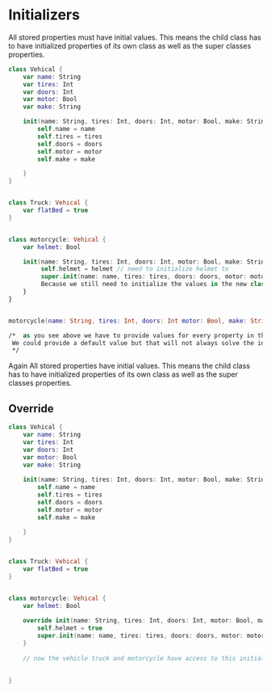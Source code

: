 # Initializers

All stored properties must have initial values. This means the child class has to have initialized properties of its own class as well as the super classes properties.

``` swift
class Vehical {
    var name: String
    var tires: Int
    var doors: Int
    var motor: Bool
    var make: String

    init(name: String, tires: Int, doors: Int, motor: Bool, make: String) {
        self.name = name
        self.tires = tires
        self.doors = doors
        self.motor = motor
        self.make = make

    }
}


class Truck: Vehical {
    var flatBed = true
}


class motorcycle: Vehical {
    var helmet: Bool

    init(name: String, tires: Int, doors: Int, motor: Bool, make: String, helmet: Bool) {
         self.helmet = helmet // need to initialize helmet to
         super.init(name: name, tires: tires, doors: doors, motor: motor, make: make) // super.init accesses the initializers in the parent class. 
         Because we still need to initialize the values in the new class to use them
    }
}


motorcycle(name: String, tires: Int, doors: Int motor: Bool, make: String, helmet: Bool)

/*  as you see above we have to provide values for every property in this instant even if we dont want to use them.
 We could provide a default value but that will not always solve the initializer inheritance problem. We can override an initializer to resolve this 
 */

```


Again All stored properties have initial values. This means the child class has to have initialized properties of its own class as well as the super classes properties.


## Override 

``` swift
class Vehical {
    var name: String
    var tires: Int
    var doors: Int
    var motor: Bool
    var make: String
    
    init(name: String, tires: Int, doors: Int, motor: Bool, make: String) {
        self.name = name
        self.tires = tires
        self.doors = doors
        self.motor = motor
        self.make = make
        
    }
}


class Truck: Vehical {
    var flatBed = true
}


class motorcycle: Vehical {
    var helmet: Bool
    
    override init(name: String, tires: Int, doors: Int, motor: Bool, make: String) { // 
        self.helmet = true
        super.init(name: name, tires: tires, doors: doors, motor: motor, make: make)
    }
    
    // now the vehicle truck and motorcycle have access to this initializer
    
    
}


```




